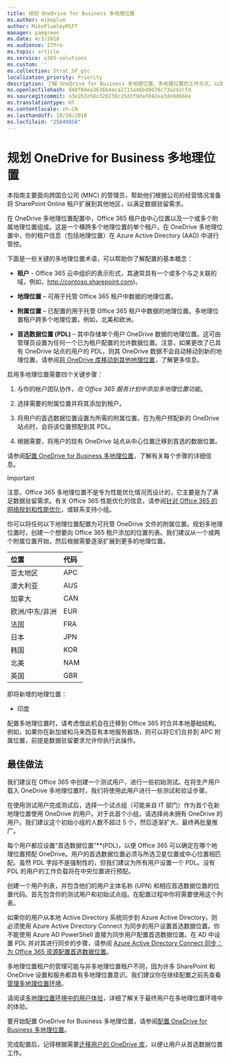 ```yaml
---
title: 规划 OneDrive for Business 多地理位置
ms.author: mikeplum
author: MikePlumleyMSFT
manager: pamgreen
ms.date: 4/3/2018
ms.audience: ITPro
ms.topic: article
ms.service: o365-solutions
ms.custom: ''
ms.collection: Strat_SP_gtc
localization_priority: Priority
description: 了解 OneDrive for Business 多地理位置、多地理位置的工作方式，以及哪些地理位置可用于数据存储。
ms.openlocfilehash: d40f84ea3636b4eca2711a48bd9d70c73a242cfd
ms.sourcegitcommit: a3e2b2e58c328238c15d3f9daf042ea3de9d66be
ms.translationtype: HT
ms.contentlocale: zh-CN
ms.lasthandoff: 10/30/2018
ms.locfileid: "25849858"
---
```

# <a name="plan-for-onedrive-for-business-multi-geo"></a>规划 OneDrive for Business 多地理位置

本指南主要面向跨国合公司 (MNC) 的管理员，帮助他们根据公司的经营情况准备将 SharePoint Online 租户扩展到其他地区，以满足数据驻留需求。

在 OneDrive 多地理位置配置中，Office 365 租户由中心位置以及一个或多个附属地理位置组成。这是一个横跨多个地理位置的单个租户。在 OneDrive 多地理位置中，你的租户信息（包括地理位置）在 Azure Active Directory (AAD) 中进行管控。 

下面是一些关键的多地理位置术语，可以帮助你了解配置的基本概念：

-   **租户** - Office 365 云中组织的表示形式，其通常具有一个或多个与之关联的域，例如，http://contoso.sharepoint.com)。 

-   **地理位置** – 可用于托管 Office 365 租户中数据的地理位置。

-   **附属位置** – 已配置的用于托管 Office 365 租户中数据的地理位置。多地理位置租户跨多个地理位置，例如，北美和欧洲。

-   **首选数据位置 (PDL)** – 其中存储单个用户 OneDrive 数据的地理位置。这可由管理员设置为任何一个已为租户配置的允许数据位置。注意，如果更改了已具有 OneDrive 站点的用户的 PDL，则其 OneDrive 数据不会自动移动到新的地理位置。请参阅[将 OneDrive 库移动到其他地理位置](move-onedrive-between-geo-locations.md)，了解更多信息。

启用多地理位置需要四个关键步骤：

1.  与你的帐户团队协作，_在 Office 365 服务计划中添加多地理位置功能_。

2.  选择需要的附属位置并将其添加到租户。

3.  将用户的首选数据位置设置为所需的附属位置。在为用户预配新的 OneDrive 站点时，会将该位置预配到其 PDL。

4.  根据需要，将用户的现有 OneDrive 站点从中心位置迁移到首选的数据位置。

请参阅[配置 OneDrive for Business 多地理位置](multi-geo-tenant-configuration.md)，了解有关每个步骤的详细信息。

> [!IMPORTANT]
> 注意，Office 365 多地理位置不是专为性能优化情况而设计的，它主要是为了满足数据驻留需求。有关 Office 365 性能优化的信息，请参阅[针对 Office 365 的网络规划和性能优化](https://support.office.com/article/e5f1228c-da3c-4654-bf16-d163daee8848)，或联系支持小组。

你可以将任何以下地理位置配置为可托管 OneDrive 文件的附属位置。规划多地理位置时，创建一个想要向 Office 365 租户添加的位置列表。我们建议从一个或两个附属位置开始，然后根据需要逐渐扩展到更多的地理位置。

<table>
<thead>
<tr class="header">
<th align="left"><strong>位置</strong></th>
<th align="left"><strong>代码</strong></th>
</tr>
</thead>
<tbody>
<tr class="odd">
<td align="left">亚太地区</td>
<td align="left">APC</td>
</tr>
<tr class="even">
<td align="left">澳大利亚</td>
<td align="left">AUS</td>
</tr>
<tr class="odd">
<td align="left">加拿大</td>
<td align="left">CAN</td>
</tr>
<tr class="even">
<td align="left">欧洲/中东/非洲</td>
<td align="left">EUR</td>
</tr>
<tr class="odd">
<td align="left">法国</td>
<td align="left">FRA</td>
</tr>
<tr class="odd">
<td align="left">日本</td>
<td align="left">JPN</td>
</tr>
<tr class="even">
<td align="left">韩国</td>
<td align="left">KOR</td>
</tr>
<tr class="odd">
<td align="left">北美</td>
<td align="left">NAM</td>
</tr>
<tr class="odd">
<td align="left">英国</td>
<td align="left">GBR</td>
</tr>
</tbody>
</table>

即将新增的地理位置：
  
- 印度

配置多地理位置时，请考虑借此机会在迁移到 Office 365 时合并本地基础结构。例如，如果你在新加坡和马来西亚有本地服务器场，则可以将它们合并到 APC 附属位置，前提是数据驻留要求允许你执行此操作。

## <a name="best-practices"></a>最佳做法

我们建议在 Office 365 中创建一个测试用户，进行一些初始测试。在将生产用户载入 OneDrive 多地理位置时，我们将使用此用户进行一些测试和验证步骤。

在使用测试用户完成测试后，选择一个试点组（可能来自 IT 部门）作为首个在新地理位置使用 OneDrive 的用户。对于此首个小组，请选择尚未拥有 OneDrive 的用户。我们建议这个初始小组的人数不超过 5 个，然后逐渐扩大，最终再批量推广。

每个用户都应设置“首选数据位置”**(PDL)，以便 Office 365 可以确定在哪个地理位置预配 OneDrive。用户的首选数据位置必须与所选卫星位置或中心位置相匹配。虽然 PDL 字段不是强制性的，但我们建议为所有用户设置一个 PDL。没有 PDL 的用户的工作负载将在中央位置进行预配。   

创建一个用户列表，并包含他们的用户主体名称 (UPN) 和相应首选数据位置的位置代码。首先包含你的测试用户和初始试点组。在配置过程中你将需要使用这个列表。

如果你的用户从本地 Active Directory 系统同步到 Azure Active Directory，则必须使用 Azure Active Directory Connect 为同步的用户设置首选数据位置。你不能使用 Azure AD PowerShell 直接为同步用户配置首选数据位置。在 AD 中设置 PDL 并对其进行同步的步骤，请参阅 [Azure Active Directory Connect 同步：为 Office 365 资源配置首选数据位置](https://docs.microsoft.com/zh-CN/azure/active-directory/connect/active-directory-aadconnectsync-feature-preferreddatalocation)。

多地理位置租户的管理可能与非多地理位置租户不同，因为许多 SharePoint 和 OneDrive 设置和服务都具有多地理位置意识。我们建议你在继续配置之前先查看[管理多地理位置环境](administering-a-multi-geo-environment.md)。

请阅读[多地理位置环境中的用户体验](multi-geo-user-experience.md)，详细了解关于最终用户在多地理位置环境中的体验。

要开始配置 OneDrive for Business 多地理位置，请参阅[配置 OneDrive for Business 多地理位置](multi-geo-tenant-configuration.md)。

完成配置后，记得根据需要[迁移用户的 OneDrive 库](move-onedrive-between-geo-locations.md)，以便让用户从首选数据位置工作。
